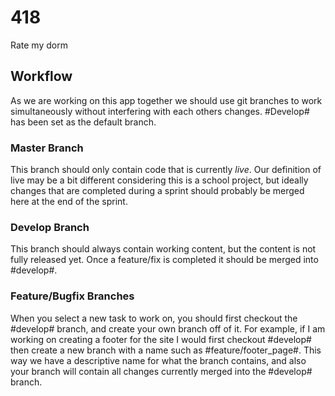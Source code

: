 # 418
Rate my dorm

## Workflow
As we are working on this app together we should use git branches to work simultaneously without interfering with each others changes. #Develop# has been set as the default branch.

### Master Branch
This branch should only contain code that is currently *live*. Our definition of live may be a bit different considering this is a school project, but ideally changes that are completed during a sprint should probably be merged here at the end of the sprint.

### Develop Branch
This branch should always contain working content, but the content is not fully released yet. Once a feature/fix is completed it should be merged into #develop#.

### Feature/Bugfix Branches
When you select a new task to work on, you should first checkout the #develop# branch, and create your own branch off of it. For example, if I am working on creating a footer for the site I would first checkout #develop# then create a new branch with a name such as #feature/footer_page#. This way we have a descriptive name for what the branch contains, and also your branch will contain all changes currently merged into the #develop# branch.
